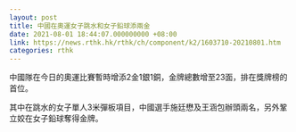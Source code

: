 ```yaml
---
layout: post
title: 中國在奧運女子跳水和女子鉛球添兩金
date: 2021-08-01 18:44:07.000000000 +08:00
link: https://news.rthk.hk/rthk/ch/component/k2/1603710-20210801.htm
categories: rthk
---
```


中國隊在今日的奧運比賽暫時增添2金1銀1銅，金牌總數增至23面，排在獎牌榜的首位。

其中在跳水的女子單人3米彈板項目，中國選手施廷懋及王涵包辦頭兩名，另外鞏立姣在女子鉛球奪得金牌。
